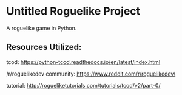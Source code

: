 # Untitled Roguelike Project

A roguelike game in Python.

## Resources Utilized:

tcod: https://python-tcod.readthedocs.io/en/latest/index.html

/r/roguelikedev community: https://www.reddit.com/r/roguelikedev/

tutorial: http://rogueliketutorials.com/tutorials/tcod/v2/part-0/
